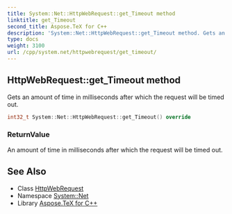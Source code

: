 ```yaml
---
title: System::Net::HttpWebRequest::get_Timeout method
linktitle: get_Timeout
second_title: Aspose.TeX for C++
description: 'System::Net::HttpWebRequest::get_Timeout method. Gets an amount of time in milliseconds after which the request will be timed out in C++.'
type: docs
weight: 3100
url: /cpp/system.net/httpwebrequest/get_timeout/
---
```

## HttpWebRequest::get_Timeout method


Gets an amount of time in milliseconds after which the request will be timed out.

```cpp
int32_t System::Net::HttpWebRequest::get_Timeout() override
```


### ReturnValue

An amount of time in milliseconds after which the request will be timed out.

## See Also

* Class [HttpWebRequest](../)
* Namespace [System::Net](../../)
* Library [Aspose.TeX for C++](../../../)
